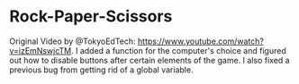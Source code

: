 # Rock-Paper-Scissors
Original Video by @TokyoEdTech: https://www.youtube.com/watch?v=izEmNswjcTM. I added a function for the computer's choice and figured out how to disable buttons after certain elements of the game. I also fixed a previous bug from getting rid of a global variable.
